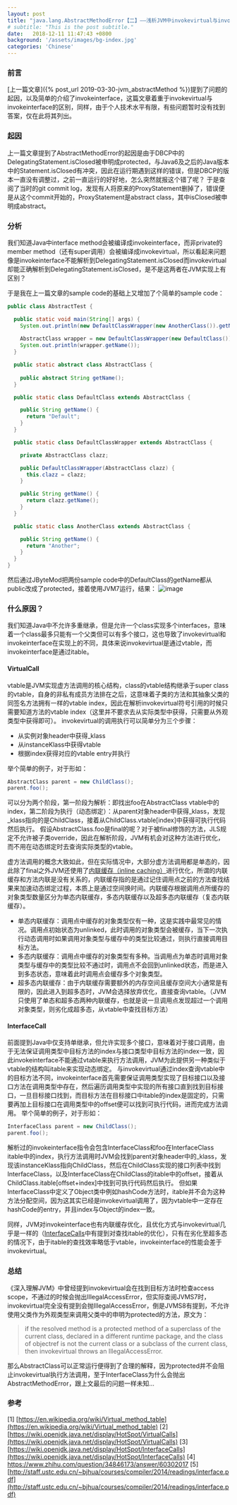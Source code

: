 ```yaml
---
layout: post
title: "java.lang.AbstractMethodError【二】——浅析JVM中invokevirtual与invokeinterface的区别"
# subtitle: "This is the post subtitle."
date:   2018-12-11 11:47:43 +0800
background: '/assets/images/bg-index.jpg'
categories: 'Chinese'
---
```


### 前言
[上一篇文章]({% post_url 2019-03-30-jvm_abstractMethod %})提到了问题的起因，以及简单的介绍了invokeinterface，这篇文章着重于invokevirtual与invokeinterface的区别，同样，由于个人技术水平有限，有些问题暂时没有找到答案，仅在此将其列出。

### 起因
上一篇文章提到了AbstractMethodError的起因是由于DBCP中的DelegatingStatement.isClosed被申明成protected，与Java6及之后的Java版本中的Statement.isClosed有冲突，因此在运行期遇到这样的错误，但是DBCP的版本一直没有调整过，之前一直运行的好好地，怎么突然就报这个错了呢？
于是查阅了当时的git commit log，发现有人将原来的ProxyStatement删掉了，错误便是从这个commit开始的，ProxyStatement是abstract class，其中isClosed被申明成abstract。

### 分析
我们知道Java中interface method会被编译成invokeinterface，而非private的member method（还有super调用）会被编译成invokevirtual，所以看起来问题像是invokeinterface不能解析到DelegatingStatement.isClosed而invokevirtual却能正确解析到DelegatingStatement.isClosed，是不是这两者在JVM实现上有区别？

于是我在上一篇文章的sample code的基础上又增加了个简单的sample code：
```java
public class AbstractTest {

  public static void main(String[] args) {
    System.out.println(new DefaultClassWrapper(new AnotherClass()).getName());
    
    AbstractClass wrapper = new DefaultClassWrapper(new DefaultClass());
    System.out.println(wrapper.getName());
  }

  public static abstract class AbstractClass {
    
    public abstract String getName();
  }

  public static class DefaultClass extends AbstractClass {

    public String getName() {
      return "Default";
    }
  }

  public static class DefaultClassWrapper extends AbstractClass {

    private AbstractClass clazz;

    public DefaultClassWrapper(AbstractClass clazz) {
      this.clazz = clazz;
    }

    public String getName() {
      return clazz.getName();
    }
  }

  public static class AnotherClass extends AbstractClass {

    public String getName() {
      return "Another";
    }
  }
}
```
然后通过JByteMod把两份sample code中的DefaultClass的getName都从public改成了protected，接着使用JVM7运行，结果：
![image](https://user-images.githubusercontent.com/3426457/55272977-f742d080-52ff-11e9-9da7-665845339e59.png)

### 什么原因？
我们知道Java中不允许多重继承，但是允许一个class实现多个interfaces，意味着一个class最多只能有一个父类但可以有多个接口，这也导致了invokevirtual和invokeinterface在实现上的不同，具体来说invokevirtual是通过vtable，而invokeinterface是通过itable。

#### VirtualCall
vtable是JVM实现虚方法调用的核心结构，class的vtable结构继承于super class的vtable，自身的非私有成员方法排在之后，这意味着子类的方法和其抽象父类的同签名方法拥有一样的vtable index，因此在解析invokevirtual符号引用的时候只需要知道方法的vtable index（这里并不要求去从实际类型中获得，只需要从外观类型中获得即可）。
invokevirtual的调用执行可以简单分为三个步骤：
- 从实例对象header中获得_klass
- 从instanceKlass中获得vtable
- 根据index获得对应的vtable entry并执行

举个简单的例子，对于形如：
```java
AbstractClass parent = new ChildClass();
parent.foo();
```
可以分为两个阶段，第一阶段为解析：即找出foo在AbstractClass vtable中的index，第二阶段为执行（动态绑定）：从parent对象header中获得_klass，发现_klass指向的是ChildClass，接着从ChildClass.vtable[index]中获得可执行代码然后执行。
假设AbstractClass.foo是final的呢？对于被final修饰的方法，JLS规定不允许被子类override，因此在解析阶段，JVM有机会对这种方法进行优化，而不用在动态绑定时去查询实际类型的vtable。

虚方法调用的概念大致如此，但在实际情况中，大部分虚方法调用都是单态的，因此除了final之外JVM还使用了[内联缓存（inline caching）](https://en.wikipedia.org/wiki/Inline_caching)进行优化，所谓的内联缓存和方法内联是没有关系的，内联缓存指的是通过记住调用点之前的方法查找结果来加速动态绑定过程，本质上是通过空间换时间。内联缓存根据调用点所缓存的对象类型数量区分为单态内联缓存，多态内联缓存以及超多态内联缓存（复态内联缓存）。
- 单态内联缓存：调用点中缓存的对象类型仅有一种，这是实践中最常见的情况。调用点初始状态为unlinked，此时调用的对象类型会被缓存，当下一次执行动态调用时如果调用对象类型与缓存中的类型比较通过，则执行直接调用目标方法。
- 多态内联缓存：调用点中缓存的对象类型有多种。当调用点为单态时调用对象类型与缓存中的类型比较不通过时，调用点不会回到unlinked状态，而是进入到多态状态，意味着此时调用点会缓存多个对象类型。
- 超多态内联缓存：由于内联缓存需要额外的内存空间且缓存空间大小通常是有限的，因此进入到超多态时，JVM会选择放弃优化，直接查询vtable。（JVM只使用了单态和超多态两种内联缓存，也就是说一旦调用点发现超过一个调用对象类型，则劣化成超多态，从vtable中查找目标方法）

#### InterfaceCall
前面提到Java中仅支持单继承，但允许实现多个接口，意味着对于接口调用，由于无法保证调用类型中目标方法的index与接口类型中目标方法的index一致，因此invokeinterface不能通过vtable来执行方法调用，JVM为此提供另一种类似于vtable的结构叫itable来实现动态绑定。
与invokevirtual通过index查询vtable中的目标方法不同，invokeinterface首先需要保证调用类型实现了目标接口以及接口方法在调用类型中存在，然后遍历调用类型中实现的所有接口直到找到目标接口，一旦目标接口找到，而目标方法在目标接口中itable的index是固定的，只需要再加上目标接口在调用类型中的offset便可以找到可执行代码，进而完成方法调用。
举个简单的例子，对于形如：
```java
InterfaceClass parent = new ChildClass();
parent.foo();
```

解析过的invokeinterface指令会包含InterfaceClass和foo在InterfaceClass itable中的index，执行方法调用时JVM会找到parent对象header中的_klass，发现该instanceKlass指向ChildClass，然后在ChildClass实现的接口列表中找到InterfaceClass，以及InterfaceClass在ChildClass的itable中的offset，接着从ChildClass.itable[offset+index]中找到可执行代码然后执行。
但如果InterfaceClass中定义了Object类中例如hashCode方法时，itable并不会为这种方法分配空间，因为这其实已经是invokevirtual调用了，因为vtable中一定存在hashCode的entry，并且index与Object的index一致。

同样，JVM对invokeinterface也有内联缓存优化，且优化方式与invokevirtual几乎是一样的（[InterfaceCalls](https://wiki.openjdk.java.net/display/HotSpot/InterfaceCalls)中有提到对查找itable的优化），只有在劣化至超多态的情况下，由于itable的查找效率略低于vtable，invokeinterface的性能会差于invokevirtual。

### 总结
《深入理解JVM》中曾经提到invokevirtual会在找到目标方法时检查access scope，不通过的时候会抛出IllegalAccessError，但实际查阅JVMS7时，invokevirtual完全没有提到会抛IllegalAccessError，倒是JVMS8有提到，不允许使用父类作为外观类型来调用父类中的申明为protected的方法，原文为：
> if the resolved method is a protected method of a superclass of the current class, declared in a different runtime package, and the class of objectref is not the current class or a subclass of the current class, then invokevirtual throws an IllegalAccessError.

那么AbstractClass可以正常运行便得到了合理的解释，因为protected并不会阻止invokevirtual执行方法调用，至于InterfaceClass为什么会抛出AbstractMethodError，跟上文最后的问题一样未知...

### 参考
[1] [https://en.wikipedia.org/wiki/Virtual_method_table](https://en.wikipedia.org/wiki/Virtual_method_table)
[2] [https://wiki.openjdk.java.net/display/HotSpot/VirtualCalls](https://wiki.openjdk.java.net/display/HotSpot/VirtualCalls)
[3] [https://wiki.openjdk.java.net/display/HotSpot/InterfaceCalls](https://wiki.openjdk.java.net/display/HotSpot/InterfaceCalls)
[4] https://www.zhihu.com/question/34846173/answer/60302017
[5]  [http://staff.ustc.edu.cn/~bjhua/courses/compiler/2014/readings/interface.pdf](http://staff.ustc.edu.cn/~bjhua/courses/compiler/2014/readings/interface.pdf)
